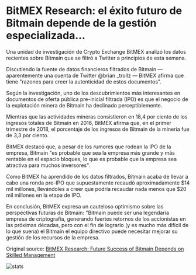 # BitMEX Research: el éxito futuro de Bitmain depende de la gestión especializada...

Una unidad de investigación de Crypto Exchange BitMEX analizó los datos recientes sobre Bitmain que se filtró a Twitter a principios de esta semana.

Discutiendo la fuente de datos financieros filtrados de Bitmain — aparentemente una cuenta de Twitter @brian \_trollz — BitMEX afirma que tiene "razones para creer la autenticidad de estos documentos".

Según la investigación, uno de los descubrimientos más interesantes en documentos de oferta pública pre-inicial filtrada (IPO) es que el negocio de la explotación minera de Bitmain ha declinado perceptiblemente.

Mientras que las actividades mineras consistieron en 18,4 por ciento de los ingresos totales de Bitmain en 2016, BitMEX afirma que, en el primer trimestre de 2018, el porcentaje de los ingresos de Bitmain de la minería fue de 3,3 por ciento.

BitMEX destacó que, a pesar de los rumores que rodean la IPO de la empresa, Bitmain "es probable que sea la empresa más grande y más rentable en el espacio bloques, lo que es probable que la empresa sea atractiva para muchos inversores".

Como BitMEX ha aprendido de los datos filtrados, Bitmain acaba de llevar a cabo una ronda pre-IPO que supuestamente recaudó aproximadamente $14 mil millones, llevándoles a creer que podría recaudar nada menos que $20 mil millones en la etapa de IPO.

En conclusión, BitMEX expresa un cauteloso optimismo sobre las perspectivas futuras de Bitmain: "Bitmain puede ser una legendaria empresa de criptografía, generando fuertes retornos de los accionistas en las próximas décadas, pero con el fin de lograrlo (y es mucho más difícil de lo que suena) el Bitmain el equipo directivo puede necesitar mejorar su gestión de los recursos de la empresa.

Original source: [BitMEX Research: Future Success of Bitmain Depends on Skilled Management](https://cointelegraph.com/news/bitmex-research-future-success-of-bitmain-depends-on-skilled-management)

![stats](https://c.statcounter.com/11760860/0/a89fa40b/1/ "stats")